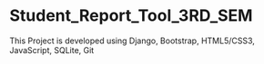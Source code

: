 # Student_Report_Tool_3RD_SEM
This Project is developed using Django, Bootstrap, HTML5/CSS3, JavaScript, SQLite, Git
